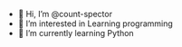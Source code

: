 - 👋 Hi, I’m @count-spector
- 👀 I’m interested in Learning programming
- 🌱 I’m currently learning Python

<!---
count-spector/count-spector is a ✨ special ✨ repository because its `README.md` (this file) appears on your GitHub profile.
You can click the Preview link to take a look at your changes.
--->
